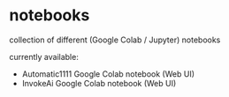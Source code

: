 # notebooks
collection of different (Google Colab / Jupyter) notebooks

currently available:
- Automatic1111 Google Colab notebook (Web UI)
- InvokeAi Google Colab notebook (Web UI)
